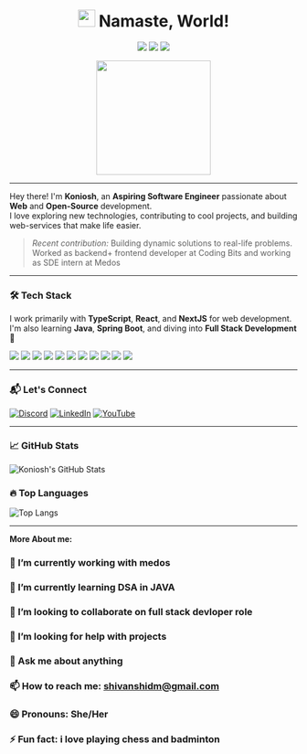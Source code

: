 <h1 align="center"> <img src="https://em-content.zobj.net/thumbs/160/apple/325/waving-hand_1f44b.png" height="30" /> Namaste, World! </h1>

<p align="center">
  <img src="https://img.shields.io/badge/Profile views-10,000+-green" />
  <img src="https://img.shields.io/badge/Medium-grey?logo=medium" />
  <img src="https://img.shields.io/badge/Portfolio-Koniosh-blue?logo=github" />
</p>

<p align="center">
  <img src="https://media.giphy.com/media/hqU2KkjW5bE2v2Z7Q2/giphy.gif" width="200" />
</p>

---

Hey there! I'm **Koniosh**, an **Aspiring Software Engineer** passionate about **Web** and **Open-Source** development.  
I love exploring new technologies, contributing to cool projects, and building web-services that make life easier.

> _Recent contribution:_ Building dynamic solutions to real-life problems. Worked as backend+ frontend developer at Coding Bits and working as SDE intern at Medos

---

### 🛠 Tech Stack

I work primarily with **TypeScript**, **React**, and **NextJS** for web development.  
I'm also learning **Java**, **Spring Boot**, and diving into **Full Stack Development** 🐧

<p>
  <img src="https://img.shields.io/badge/TypeScript-blue?logo=typescript" />
  <img src="https://img.shields.io/badge/JavaScript-yellow?logo=javascript" />
  <img src="https://img.shields.io/badge/Node.js-green?logo=node.js" />
  <img src="https://img.shields.io/badge/React-Violet?logo=react" />
  <img src="https://img.shields.io/badge/git-orange?logo=git" />
  <img src="https://img.shields.io/badge/React Native-blue?logo=react" />
  <img src="https://img.shields.io/badge/Java-blue?logo=c%2B%2B" />
  <img src="https://img.shields.io/badge/Python-yellow?logo=python" />
  <img src="https://img.shields.io/badge/MongoDB-green?logo=mongodb" />
  <img src="https://img.shields.io/badge/Taulwind-blue?logo=flask" />
  <img src="https://img.shields.io/badge/MySQL-blue?logo=mysql" />
</p>

---

### 📬 Let's Connect

[![Discord](https://img.shields.io/badge/Discord-5865F2?style=flat&logo=discord&logoColor=white)](https://discordapp.com/users/1191603838185132086)
[![LinkedIn](https://img.shields.io/badge/LinkedIn-ShivanshiUpadhyay-blue?logo=linkedin)](https://www.linkedin.com/in/shivanshi-u-9a7573281)
[![YouTube](https://img.shields.io/badge/YouTube-FF0000?style=flat&logo=youtube&logoColor=white)](https://youtube.com/@shayri_dilse84?si=2OzKAti2kSf1St57)

---

### 📈 GitHub Stats

![Koniosh's GitHub Stats](https://github-readme-stats.vercel.app/api?username=Koniosh&show_icons=true&theme=radical)

### 🔥 Top Languages

![Top Langs](https://github-readme-stats.vercel.app/api/top-langs/?username=Koniosh&layout=compact&theme=radical)

---

**More About me:**

### 🔭 I’m currently working with medos
### 🌱 I’m currently learning DSA in JAVA
### 👯 I’m looking to collaborate on full stack devloper role
### 🤔 I’m looking for help with projects
### 💬 Ask me about anything
### 📫 How to reach me: shivanshidm@gmail.com
### 😄 Pronouns: She/Her
### ⚡ Fun fact: i love playing chess and badminton
